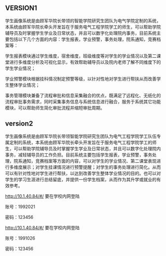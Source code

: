 ## VERSION1

学生画像系统是由顾军华院长带领的智能学院研究生团队为电气学院定制的系统，本系统由顾军华院长牵头开发旨在于服务电气工程学院学工的师生，可以帮助学院辅导员及时掌握学生学业及日常状态，并且可以数字化处理院内事务，目前系统主要包括以下几个方面的内容：学生报表，学业预警，事务处理，院系通知，竞赛档案等：

学生报表模块通过学生维度，宿舍维度，班级维度等对学生的学业情况以及第二课堂进行多维度分析及可视化显示，有效帮助辅导员以及院内老师了解不同维度下的学生学业情况；

学业预警模块根据挂科情况制定预警等级，以针对性地对学生进行帮扶从而改善学生整体学业情况；

事务管理模块兼备了流程审批和信息采集融合的优点，既满足了远程化、无纸化的流程审批事务需求，同时采集事务信息与系统信息进行融合，服务于系统其它功能模块，可以帮助师生简化审批流程并缩短审批周期。





## version2

学生画像系统是由顾军华院长带领智能学院研究生团队为电气工程学院学工队伍专属定制的系统，本系统由顾军华院长牵头开发旨在于服务电气工程学院学工的师生，可以帮助学院辅导员及时掌握学生学业及日常状态，并且可以数字化处理院内事务，减轻辅导员的工作负担。目前系统主要包括学生报表，学业预警，事务处理，院系通知，竞赛档案等方面的内容，可以对学生的学业情况、第二课堂表现进行多维度展示；对学生挂课情况进行预警提醒；对学生的事务处理进行简化。从而可以有针对性地对学生进行帮扶，以达到改善学生整体学业情况的目的。也可以对学生的学习生涯进行总结留底，并提供一份学生档案，从而作为其升学或就业的有效参考。





http://10.1.40.84/#/       要在学校内网登陆

账号：1992021

密码：123456





http://10.1.40.84/#/       要在学校内网登陆

账号：1991026

密码：123456